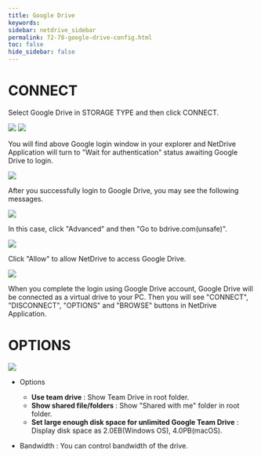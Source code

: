 ```yaml
---
title: Google Drive
keywords:
sidebar: netdrive_sidebar
permalink: 72-78-google-drive-config.html
toc: false
hide_sidebar: false
---
```


CONNECT
==================
Select Google Drive in STORAGE TYPE and then click CONNECT.


<img class="markdown" src="https://doc.bdrive.com/images/google_drive_config_1.jpg">


<img class="markdown" src="https://doc.bdrive.com/images/google_drive_config_2.jpg">


You will find above Google login window in your explorer and NetDrive Application will turn to "Wait for authentication" status awaiting Google Drive to login.


<img class="markdown" src="https://doc.bdrive.com/images/google_drive_config_3.jpg">

After you successfully login to Google Drive, you may see the following messages.


<img class="markdown" src="https://doc.bdrive.com/images/google_drive_config_4.jpg">


In this case, click "Advanced" and then "Go to bdrive.com(unsafe)".  


<img class="markdown" src="https://doc.bdrive.com/images/google_drive_config_5.jpg">


Click "Allow" to allow NetDrive to access Google Drive.


<img class="markdown" src="https://doc.bdrive.com/images/google_drive_config_6.jpg">


When you complete the login using Google Drive account, Google Drive will be connected as a virtual drive to your PC. Then you will see "CONNECT", "DISCONNECT", "OPTIONS" and "BROWSE" buttons in NetDrive Application.


OPTIONS
==================


<img class="markdown" src="https://doc.bdrive.com/images/google_drive_config_7.jpg">


* Options
    * **Use team drive** : Show Team Drive in root folder.
    * **Show shared file/folders** : Show "Shared with me" folder in root folder.
    * **Set large enough disk space for unlimited Google Team Drive** : Display disk space as 2.0EB(Windows OS), 4.0PB(macOS).

* Bandwidth : You can control bandwidth of the drive.

